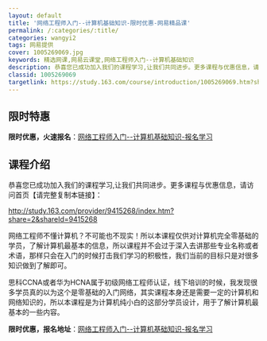```yaml
---
layout: default
title: '网络工程师入门--计算机基础知识-限时优惠-网易精品课'
permalink: /:categories/:title/
categories: wangyi2
tags: 网易提供
cover: 1005269069.jpg
keywords: 精选网课,网易云课堂,网络工程师入门--计算机基础知识
description: 恭喜您已成功加入我们的课程学习,让我们共同进步。更多课程与优惠信息，请访问首页【请完整复制本链接】：http://stu
classid: 1005269069
targetlink: https://study.163.com/course/introduction/1005269069.htm?share=1&shareId=1025206652&utm_campaign=share&utm_medium=iphoneShare&utm_source=&utm_u=1025206652
---
```


## 限时特惠

**限时优惠，火速报名**：[网络工程师入门--计算机基础知识-报名学习](https://study.163.com/course/introduction/1005269069.htm?share=1&shareId=1025206652&utm_campaign=share&utm_medium=iphoneShare&utm_source=&utm_u=1025206652)

## 课程介绍

恭喜您已成功加入我们的课程学习,让我们共同进步。更多课程与优惠信息，请访问首页【请完整复制本链接】：

http://study.163.com/provider/9415268/index.htm?share=2&shareId=9415268



网络工程师不懂计算机？不可能也不现实！所以本课程仅供对计算机完全零基础的学员，了解计算机最基本的信息，所以课程并不会过于深入去讲那些专业名称或者术语，那样只会在入门的时候打击我们学习的积极性，我们当前的目标只是对很多知识做到了解即可。



思科CCNA或者华为HCNA属于初级网络工程师认证，线下培训的时候，我发现很多学员真的以为这个是零基础的入门网络，其实课程本身还是需要一定的计算机和网络知识的，所以本课程是为计算机纯小白的这部分学员设计，用于了解计算机最基本的一些内容。

**限时优惠，报名地址**：[网络工程师入门--计算机基础知识-报名学习](https://study.163.com/course/introduction/1005269069.htm?share=1&shareId=1025206652&utm_campaign=share&utm_medium=iphoneShare&utm_source=&utm_u=1025206652)

